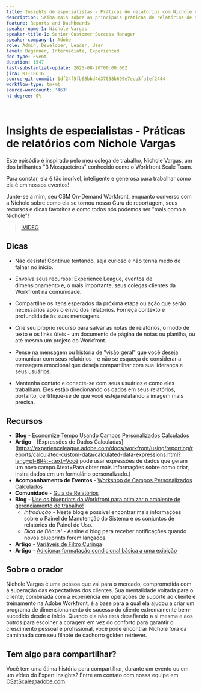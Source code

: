 ```yaml
---
title: Insights de especialistas - Práticas de relatórios com Nichole Vargas
description: Saiba mais sobre as principais práticas de relatórios de Nichole Vargas — melhore suas habilidades em relatórios do Workfront com campos calculados, dicas de narrativa e recursos orientados pela comunidade.
feature: Reports and Dashboards
speaker-name-1: Nichole Vargas
speaker-title-1: Senior Customer Success Manager
speaker-company-1: Adobe
role: Admin, Developer, Leader, User
level: Beginner, Intermediate, Experienced
doc-type: Event
duration: 1547
last-substantial-update: 2025-08-20T00:00:00Z
jira: KT-18616
source-git-commit: 1df24f5fb68bbd4d37658b699e7ecb3fa1ef2444
workflow-type: tm+mt
source-wordcount: '463'
ht-degree: 0%

---
```



# Insights de especialistas - Práticas de relatórios com Nichole Vargas

Este episódio é inspirado pelo meu colega de trabalho, Nichole Vargas, um dos brilhantes &quot;3 Mosqueteiros&quot; conhecido como o Workfront Scale Team.

Para constar, ela é tão incrível, inteligente e generosa para trabalhar como ela é em nossos eventos! 

Junte-se a mim, seu CSM On-Demand Workfront, enquanto converso com a Nichole sobre como ela se tornou nosso Guru de reportagem, seus recursos e dicas favoritos e como todos nós podemos ser &quot;mais como a Nichole&quot;! 

>[!VIDEO](https://video.tv.adobe.com/v/3469970/?learn=on&enablevpops&captions=por_br)

## Dicas

* Não desista! Continue tentando, seja curioso e não tenha medo de falhar no início. 
* Envolva seus recursos! Experience League, eventos de dimensionamento e, o mais importante, seus colegas clientes da Workfront na comunidade. 
* Compartilhe os itens esperados da próxima etapa ou ação que serão necessários após o envio dos relatórios. Forneça contexto e profundidade às suas mensagens.

* Crie seu próprio recurso para salvar as notas de relatórios, o modo de texto e os links úteis - um documento de página de notas ou planilha, ou até mesmo um projeto do Workfront. 
* Pense na mensagem ou história de &quot;visão geral&quot; que você deseja comunicar com seus relatórios - e não se esqueça de considerar a mensagem emocional que deseja compartilhar com sua liderança e seus usuários. 
* Mantenha contato e conecte-se com seus usuários e como eles trabalham. Eles estão direcionando os dados em seus relatórios, portanto, certifique-se de que você esteja relatando a imagem mais precisa. 

## Recursos

* **Blog** - [Economize Tempo Usando Campos Personalizados Calculados](https://experienceleaguecommunities.adobe.com/t5/workfront-blogs/save-time-using-calculated-fields-to-capture-dates-details-and/ba-p/518237?profile.language=pt)
* **Artigo** - [Expressões de Dados Calculadas]&#x200B;(https://experienceleague.adobe.com/docs/workfront/using/reporting/reports/calculated-custom-data/calculated-data-expressions.html?lang=pt-BR#:~:text=Você pode usar expressões de dados que geram um novo campo.&amp;text=Para obter mais informações sobre como criar, insira dados em um formulário personalizado.)
* **Acompanhamento de Eventos** - [Workshop de Campos Personalizados Calculados](https://experienceleaguecommunities.adobe.com/t5/workfront-discussions/follow-up-calculated-custom-fields-workshop/td-p/592725?profile.language=pt)
* **Comunidade** - [Guia de Relatórios](https://experienceleaguecommunities.adobe.com/t5/workfront-discussions/the-first-ever-adobe-workfront-customer-reporting-cookbook-is/m-p/478722?profile.language=pt#M1406)
* **Blog** - [Use os blueprints da Workfront para otimizar o ambiente de gerenciamento de trabalho!](https://experienceleaguecommunities.adobe.com/t5/workfront-blogs/use-workfront-blueprints-to-optimize-your-work-management/ba-p/547147?profile.language=pt)
   * *Introdução* - Neste blog é possível encontrar mais informações sobre o Painel de Manutenção do Sistema e os conjuntos de relatórios do Painel de Uso. 
   * *Dica de Bônus!* - Assine o blog para receber notificações quando novos blueprints forem lançados. 
* **Artigo** - [Variáveis de Filtro Curinga](https://experienceleague.adobe.com/docs/workfront/using/reporting/reports/report-elements/understand-wildcard-filter-variables.html?lang=pt-BR)
* **Artigo** - [Adicionar formatação condicional básica a uma exibição](https://experienceleague.adobe.com/docs/workfront-learn/tutorials-workfront/reporting/basic-reporting/add-basic-conditional-formatting-to-a-view.html?lang=pt-BR)

## Sobre o orador

Nichole Vargas é uma pessoa que vai para o mercado, comprometida com a superação das expectativas dos clientes. Sua mentalidade voltada para o cliente, combinada com a experiência em operações de suporte ao cliente e treinamento na Adobe Workfront, é a base para a qual ela ajudou a criar um programa de dimensionamento de sucesso do cliente extremamente bem-sucedido desde o início. Quando ela não está desafiando a si mesma e aos outros para escolher a coragem em vez do conforto para garantir o crescimento pessoal e profissional, você pode encontrar Nichole fora da caminhada com seu filhote de cachorro golden retriever. 

## Tem algo para compartilhar?

Você tem uma ótima história para compartilhar, durante um evento ou em um vídeo do Expert Insights? Entre em contato com nossa equipe em [CSatScale@adobe.com](mailto:CSatScale@adobe.com).

